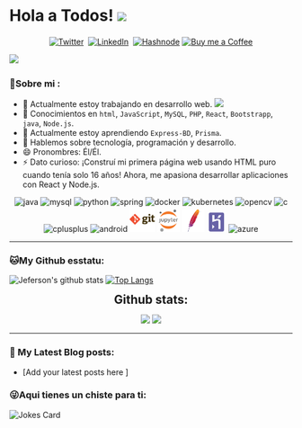 # Hola a Todos! <img src="https://github.com/TheDudeThatCode/TheDudeThatCode/blob/master/Assets/Hi.gif" width="29px">

<p align="center">
<a href="https://twitter.com/TU_TWITTER" target="blank"><img align="center" src="https://cdn.jsdelivr.net/npm/simple-icons@3.0.1/icons/twitter.svg" alt="Twitter" height="20" width="20" /></a>&nbsp;
<a href="https://linkedin.com/in/TU_LINKEDIN" target="blank"><img align="center" src="https://cdn.jsdelivr.net/npm/simple-icons@3.0.1/icons/linkedin.svg" alt="LinkedIn" height="20" width="20" /></a>&nbsp;
<a href="https://hashnode.com/@TU_HASHNODE" target="blank"><img align="center" src="https://cdn.jsdelivr.net/npm/simple-icons@3.0.1/icons/hashnode.svg" alt="Hashnode" height="20" width="20" /></a>
<a href="https://www.buymeacoffee.com/TU_USERNAME"><img align="center" alt="Buy me a Coffee" width="22px" src="https://cdn.jsdelivr.net/npm/simple-icons@3.0.1/icons/buymeacoffee.svg" /></a>
</p>

![](https://camo.githubusercontent.com/992babdffd8c74a1502de375fbdf7e4d54773242/68747470733a2f2f6d656469612e67697068792e636f6d2f6d656469612f53576f536b4e36447854737a71494b4571762f67697068792e676966)

### 🤵Sobre mi :
- 🏦 Actualmente estoy trabajando en desarrollo web. <img src="https://media.giphy.com/media/WUlplcMpOCEmTGBtBW/giphy.gif" width="30">
- 🤔 Conocimientos en `html`, `JavaScript`, `MySQL`, `PHP`, `React`, `Bootstrapp`, `java`, `Node.js`.
- 🌱 Actualmente estoy aprendiendo `Express-BD`, `Prisma`.
- 💬 Hablemos sobre tecnología, programación y desarrollo.
- 😄 Pronombres: Él/Él.
- ⚡ Dato curioso: ¡Construí mi primera página web usando HTML puro cuando tenía solo 16 años! Ahora, me apasiona desarrollar aplicaciones con React y Node.js.

<p align="center">
<img src="https://devicons.github.io/devicon/devicon.git/icons/java/java-original-wordmark.svg" alt="java" width="55" height="55"/> 
<img src="https://devicons.github.io/devicon/devicon.git/icons/mysql/mysql-original-wordmark.svg" alt="mysql" width="55" height="60"/> 
<img src="https://devicons.github.io/devicon/devicon.git/icons/python/python-original-wordmark.svg" alt="python" width="60" height="60"/>
<img src="https://www.vectorlogo.zone/logos/springio/springio-icon.svg" alt="spring" width="35" height="35"/>
<img src="https://devicons.github.io/devicon/devicon.git/icons/docker/docker-original-wordmark.svg" alt="docker" width="45" height="40"/> 
<img src="https://www.vectorlogo.zone/logos/kubernetes/kubernetes-icon.svg" alt="kubernetes" width="40" height="40"/>
<img src="https://www.vectorlogo.zone/logos/opencv/opencv-icon.svg" alt="opencv" width="40" height="40"/> 
<img src="https://devicons.github.io/devicon/devicon.git/icons/c/c-original.svg" alt="c" width="40" height="40"/> 
<img src="https://devicons.github.io/devicon/devicon.git/icons/cplusplus/cplusplus-original.svg" alt="cplusplus" width="40" height="40"/> 
<img src="https://devicons.github.io/devicon/devicon.git/icons/android/android-original-wordmark.svg" alt="android" width="40" height="40"/>
<img src="https://raw.githubusercontent.com/github/explore/80688e429a7d4ef2fca1e82350fe8e3517d3494d/topics/git/git.png" alt="GIT" width="45" height="45"/> 
<img src="https://raw.githubusercontent.com/github/explore/80688e429a7d4ef2fca1e82350fe8e3517d3494d/topics/jupyter-notebook/jupyter-notebook.png" alt="IPYNB" width="40" height="40"/> 
<img src="https://raw.githubusercontent.com/github/explore/80688e429a7d4ef2fca1e82350fe8e3517d3494d/topics/maven/maven.png" alt="MAVEN" width="40" height="40"/>
<img src="https://raw.githubusercontent.com/devicons/devicon/master/icons/heroku/heroku-plain.svg" alt="HEROKU" width="35" height="35"/> 
<img src="https://www.vectorlogo.zone/logos/microsoft_azure/microsoft_azure-icon.svg" alt="azure" width="40" height="40"/> 
</p>

---
### 🐱My Github esstatu:
![Jeferson's github stats](https://github-readme-stats.vercel.app/api?username=JefersonDominguez&show_icons=true&title_color=ffc857&icon_color=8ac926&text_color=daf7dc&bg_color=151515&hide=["stars"])
[![Top Langs](https://github-readme-stats.vercel.app/api/top-langs/?username=JefersonDominguez&layout=compact&text_color=daf7dc&bg_color=151515)](https://github.com/anuraghazra/github-readme-stats)

<div align="center">
<h2 align="center" style="margin: 5px 10px;">Github stats:</h2> 

[![](https://github-readme-stats.vercel.app/api?username=JefersonDominguez&show_icons=true&theme=tokyonight&hide_border=true&locale=en)](https://github.com/JefersonDominguez)
[![](https://github-readme-streak-stats.herokuapp.com/?user=JefersonDominguez&theme=material-palenight)](https://github.com/JefersonDominguez)
</div>

----

### 📕 My Latest Blog posts:
<!-- BLOG-POST-LIST:START -->
- [Add your latest  posts here ]
<!-- BLOG-POST-LIST:END -->

### 😜Aqui tienes un chiste para ti:
<img src="https://readme-jokes.vercel.app/api" alt="Jokes Card" />
